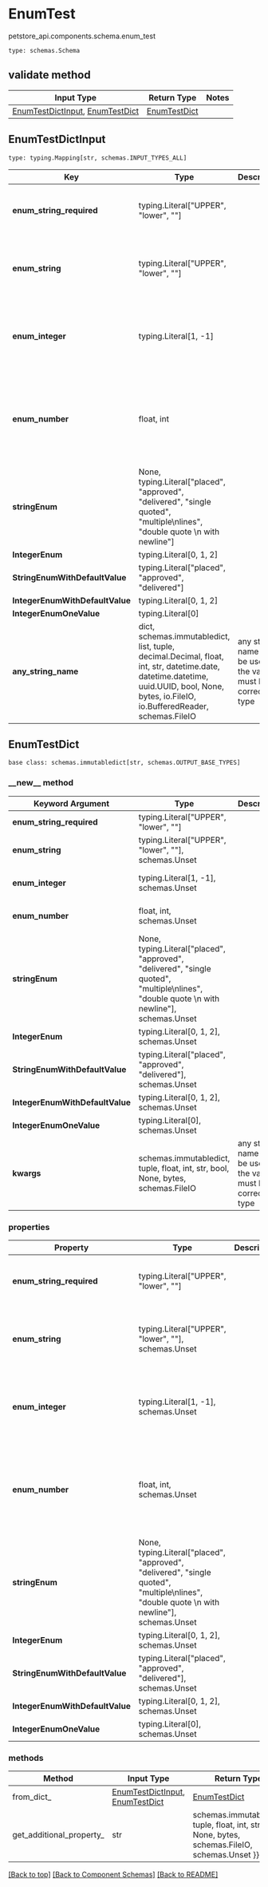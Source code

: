 # EnumTest
petstore_api.components.schema.enum_test
```
type: schemas.Schema
```

## validate method
Input Type | Return Type | Notes
------------ | ------------- | -------------
[EnumTestDictInput](#enumtestdictinput), [EnumTestDict](#enumtestdict) | [EnumTestDict](#enumtestdict) |

## EnumTestDictInput
```
type: typing.Mapping[str, schemas.INPUT_TYPES_ALL]
```
Key | Type |  Description | Notes
------------ | ------------- | ------------- | -------------
**enum_string_required** | typing.Literal["UPPER", "lower", ""] |  | must be one of ["UPPER", "lower", ""]
**enum_string** | typing.Literal["UPPER", "lower", ""] |  | [optional] must be one of ["UPPER", "lower", ""]
**enum_integer** | typing.Literal[1, -1] |  | [optional] must be one of [1, -1] value must be a 32 bit integer
**enum_number** | float, int |  | [optional] must be one of [1.1, -1.2] value must be a 64 bit float
**stringEnum** | None, typing.Literal["placed", "approved", "delivered", "single quoted", "multiple\nlines", "double quote \n with newline"] |  | [optional]
**IntegerEnum** | typing.Literal[0, 1, 2] |  | [optional]
**StringEnumWithDefaultValue** | typing.Literal["placed", "approved", "delivered"] |  | [optional]
**IntegerEnumWithDefaultValue** | typing.Literal[0, 1, 2] |  | [optional]
**IntegerEnumOneValue** | typing.Literal[0] |  | [optional]
**any_string_name** | dict, schemas.immutabledict, list, tuple, decimal.Decimal, float, int, str, datetime.date, datetime.datetime, uuid.UUID, bool, None, bytes, io.FileIO, io.BufferedReader, schemas.FileIO | any string name can be used but the value must be the correct type | [optional]

## EnumTestDict
```
base class: schemas.immutabledict[str, schemas.OUTPUT_BASE_TYPES]

```
### &lowbar;&lowbar;new&lowbar;&lowbar; method
Keyword Argument | Type | Description | Notes
---------------- | ---- | ----------- | -----
**enum_string_required** | typing.Literal["UPPER", "lower", ""] |  | must be one of ["UPPER", "lower", ""]
**enum_string** | typing.Literal["UPPER", "lower", ""], schemas.Unset |  | [optional] must be one of ["UPPER", "lower", ""]
**enum_integer** | typing.Literal[1, -1], schemas.Unset |  | [optional] must be one of [1, -1] value must be a 32 bit integer
**enum_number** | float, int, schemas.Unset |  | [optional] must be one of [1.1, -1.2] value must be a 64 bit float
**stringEnum** | None, typing.Literal["placed", "approved", "delivered", "single quoted", "multiple\nlines", "double quote \n with newline"], schemas.Unset |  | [optional]
**IntegerEnum** | typing.Literal[0, 1, 2], schemas.Unset |  | [optional]
**StringEnumWithDefaultValue** | typing.Literal["placed", "approved", "delivered"], schemas.Unset |  | [optional]
**IntegerEnumWithDefaultValue** | typing.Literal[0, 1, 2], schemas.Unset |  | [optional]
**IntegerEnumOneValue** | typing.Literal[0], schemas.Unset |  | [optional]
**kwargs** | schemas.immutabledict, tuple, float, int, str, bool, None, bytes, schemas.FileIO | any string name can be used but the value must be the correct type | [optional] typed value is accessed with the get_additional_property_ method

### properties
Property | Type | Description | Notes
-------- | ---- | ----------- | -----
**enum_string_required** | typing.Literal["UPPER", "lower", ""] |  | must be one of ["UPPER", "lower", ""]
**enum_string** | typing.Literal["UPPER", "lower", ""], schemas.Unset |  | [optional] must be one of ["UPPER", "lower", ""]
**enum_integer** | typing.Literal[1, -1], schemas.Unset |  | [optional] must be one of [1, -1] value must be a 32 bit integer
**enum_number** | float, int, schemas.Unset |  | [optional] must be one of [1.1, -1.2] value must be a 64 bit float
**stringEnum** | None, typing.Literal["placed", "approved", "delivered", "single quoted", "multiple\nlines", "double quote \n with newline"], schemas.Unset |  | [optional]
**IntegerEnum** | typing.Literal[0, 1, 2], schemas.Unset |  | [optional]
**StringEnumWithDefaultValue** | typing.Literal["placed", "approved", "delivered"], schemas.Unset |  | [optional]
**IntegerEnumWithDefaultValue** | typing.Literal[0, 1, 2], schemas.Unset |  | [optional]
**IntegerEnumOneValue** | typing.Literal[0], schemas.Unset |  | [optional]

### methods
Method | Input Type | Return Type | Notes
------ | ---------- | ----------- | ------
from_dict_ | [EnumTestDictInput](#enumtestdictinput), [EnumTestDict](#enumtestdict) | [EnumTestDict](#enumtestdict) | a constructor
get_additional_property_ | str | schemas.immutabledict, tuple, float, int, str, bool, None, bytes, schemas.FileIO, schemas.Unset }} | provides type safety for additional properties

[[Back to top]](#top) [[Back to Component Schemas]](../../../README.md#Component-Schemas) [[Back to README]](../../../README.md)
